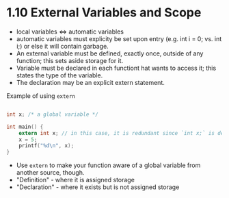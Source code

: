 # 1.10 External Variables and Scope

- local variables <=> automatic variables
- automatic variables must explicity be set upon entry (e.g. int i = 0; vs. int i;) or else it will contain garbage.
- An external variable must be defined, exactly once, outside of any function; this sets aside storage for it.
- Variable must be declared in each functiont hat wants to access it; this states the type of the variable. 
- The declaration may be an explicit extern statement.

Example of using `extern`

```c

int x; /* a global variable */

int main() {
    extern int x; // in this case, it is redundant since `int x;` is declared within the same source.
    x = 5;
    printf("%d\n", x);
}

```

- Use `extern` to make your function aware of a global variable from another source, though.
- "Definition" - where it is assigned storage
- "Declaration" - where it exists but is not assigned storage
